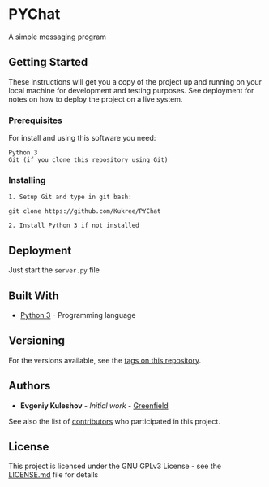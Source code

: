 # PYChat

A simple messaging program

## Getting Started

These instructions will get you a copy of the project up and running on your local machine for development and testing purposes. See deployment for notes on how to deploy the project on a live system.

### Prerequisites

For install and using this software you need:

```
Python 3
Git (if you clone this repository using Git)
```

### Installing

```
1. Setup Git and type in git bash:

git clone https://github.com/Kukree/PYChat
```
```
2. Install Python 3 if not installed
```

## Deployment

Just start the `server.py` file

## Built With

* [Python 3](python.org) - Programming language

## Versioning

For the versions available, see the [tags on this repository](https://github.com/your/project/tags). 

## Authors

* **Evgeniy Kuleshov** - *Initial work* - [Greenfield](https://github.com/Kukree)

See also the list of [contributors](https://github.com/Kukree/PYChat/contributors) who participated in this project.

## License

This project is licensed under the GNU GPLv3 License - see the [LICENSE.md](LICENSE.md) file for details
